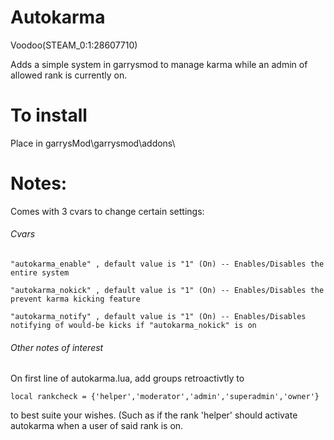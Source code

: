 # Autokarma


Voodoo(STEAM_0:1:28607710)

Adds a simple system in garrysmod to manage karma while an admin of allowed rank is currently on. 

# To install

Place in garrysMod\garrysmod\addons\

# Notes: 

Comes with 3 cvars to change certain settings:

###### Cvars
```
"autokarma_enable" , default value is "1" (On) -- Enables/Disables the entire system

"autokarma_nokick" , default value is "1" (On) -- Enables/Disables the prevent karma kicking feature 

"autokarma_notify" , default value is "1" (On) -- Enables/Disables notifying of would-be kicks if "autokarma_nokick" is on
```
###### Other notes of interest

On first line of autokarma.lua, add groups retroactivtly to

```
local rankcheck = {'helper','moderator','admin','superadmin','owner'}
```

to best suite your wishes. (Such as if the rank 'helper' should activate autokarma when a user of said rank is on.



